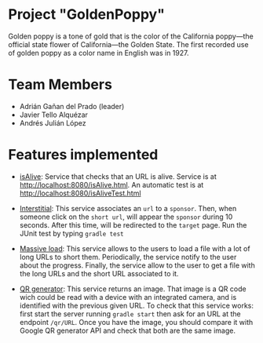 

# Project "GoldenPoppy"

Golden poppy is a tone of gold that is the color of the California poppy—the official state flower of California—the Golden State. The first recorded use of golden poppy as a color name in English was in 1927.

# Team Members

* Adrián Gañan del Prado (leader)
* Javier Tello Alquézar
* Andrés Julián López

# Features implemented

* [isAlive](https://github.com/adriangp/UrlShortener2014/tree/master/goldenPoppy/src/main/java/urlshortener2014/goldenPoppy/isAlive): Service that checks that an URL is alive. Service is at [http://localhost:8080/isAlive.html](http://localhost:8080/isAlive.html). An automatic test is at [http://localhost:8080/isAliveTest.html](http://localhost:8080/isAliveTest.html)

* [Interstitial](https://github.com/adriangp/UrlShortener2014/tree/master/goldenPoppy/src/main/java/urlshortener2014/goldenPoppy/intesicial): This service associates an `url` to a `sponsor`. Then, when someone click on the `short url`, will appear the `sponsor` during 10 seconds. After this time, will be redirected to the `target` page. Run the JUnit test by typing `gradle test`

* [Massive load](https://github.com/adriangp/UrlShortener2014/tree/master/goldenPoppy/src/main/java/urlshortener2014/goldenPoppy/massiveLoad): This service allows to the users to load a file with a lot of long URLs to short them. Periodically, the service notify to the user about the progress. Finally, the service allow to the user to get a file with the long URLs and the short URL associated to it.

* [QR generator](https://github.com/adriangp/UrlShortener2014/tree/master/goldenPoppy/src/main/java/urlshortener2014/goldenPoppy/qr): This service returns an image. That image is a QR code wich could be read with a device with an integrated camera, and is identified with the previous given URL. To check that this service works: first start the server running `gradle start` then ask for an URL at the endpoint `/qr/URL`. Once you have the image, you should compare it with Google QR generator API and check that both are the same image.
